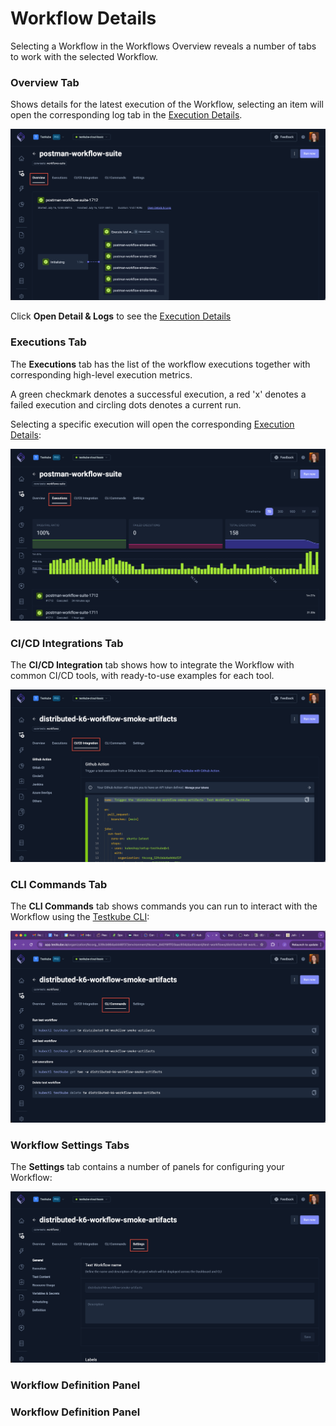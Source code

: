 # Workflow Details

Selecting a Workflow in the Workflows Overview reveals a number of tabs to work with the selected Workflow.

### Overview Tab

Shows details for the latest execution of the Workflow, selecting an item will open the corresponding log tab in 
the [Execution Details](testkube-dashboard-execution-details).

![Overview](../img/workflow-details-overview-072024.png)

Click **Open Detail & Logs** to see the [Execution Details](testkube-dashboard-execution-details)

### Executions Tab

The **Executions** tab has the list of the workflow executions together with corresponding high-level
execution metrics. 

A green checkmark denotes a successful execution, a red 'x' denotes a failed execution and circling dots denotes a current run.

Selecting a specific execution will open the corresponding [Execution Details](testkube-dashboard-execution-details):

![Executions](../img/workflow-details-executions-072024.png)

### CI/CD Integrations Tab

The **CI/CD Integration** tab shows how to integrate the Workflow with common CI/CD tools, with 
ready-to-use examples for each tool.

![CI/CD Integration](../img/workflows-cicd-integrations-072024.png)

### CLI Commands Tab

The **CLI Commands** tab shows commands you can run to interact with the Workflow using the [Testkube CLI](/articles/install/cli):

![CLI Commands](../img/workflows-cli-commands-072024.png)

### Workflow Settings Tabs

The **Settings** tab contains a number of panels for configuring your Workflow:

![Settings](../img/workflows-settings-072024.png)

### Workflow Definition Panel


### Workflow Definition Panel
